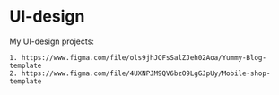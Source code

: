 # UI-design
My UI-design projects:

    1. https://www.figma.com/file/ols9jhJOFsSalZJeh02Aoa/Yummy-Blog-template 
    2. https://www.figma.com/file/4UXNPJM9QV6bzO9LgGJpUy/Mobile-shop-template
